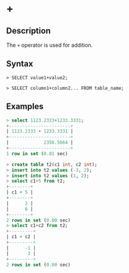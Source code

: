 # **+**

## **Description**

The `+` operator is used for addition.

## **Syntax**

```
> SELECT value1+value2;
```

```
> SELECT column1+column2... FROM table_name;
```

## **Examples**

```sql
> select 1123.2333+1233.3331;
+-----------------------+
| 1123.2333 + 1233.3331 |
+-----------------------+
|             2356.5664 |
+-----------------------+
1 row in set (0.01 sec)
```

```sql
> create table t2(c1 int, c2 int);
> insert into t2 values (-3, 2);
> insert into t2 values (1, 2);
> select c1+5 from t2;
+--------+
| c1 + 5 |
+--------+
|      2 |
|      6 |
+--------+
2 rows in set (0.00 sec)
> select c1+c2 from t2;
+---------+
| c1 + c2 |
+---------+
|      -1 |
|       3 |
+---------+
2 rows in set (0.00 sec)
```
